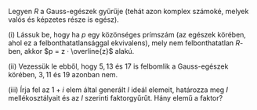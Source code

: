 Legyen $R$ a Gauss-egészek gyűrűje (tehát azon komplex számoké, melyek valós és képzetes része is egész). 

(i) Lássuk be, hogy ha $p$ egy közönséges prímszám (az egészek körében, ahol ez a felbonthatatlansággal ekvivalens), mely nem felbonthatatlan $R$-ben, akkor $p = z ·  \overline{z}$ alakú. 

(ii) Vezessük le ebből, hogy $5, 13$ és $17$ is felbomlik a Gauss-egészek körében, $3, 11$ és $19$ azonban nem. 

(iii) Írja fel az $1 + i$ elem által generált $I$ ideál elemeit, határozza meg $I$ mellékosztályait és az $I$ szerinti faktorgyűrűt. Hány elemű a faktor?
